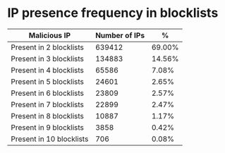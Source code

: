 # IP presence frequency in blocklists
| Malicious IP | Number of IPs | % |
|----|----|----|
| Present in 2 blocklists | 639412 | 69.00% |
| Present in 3 blocklists | 134883 | 14.56% |
| Present in 4 blocklists | 65586 | 7.08% |
| Present in 5 blocklists | 24601 | 2.65% |
| Present in 6 blocklists | 23809 | 2.57% |
| Present in 7 blocklists | 22899 | 2.47% |
| Present in 8 blocklists | 10887 | 1.17% |
| Present in 9 blocklists | 3858 | 0.42% |
| Present in 10 blocklists | 706 | 0.08% |
